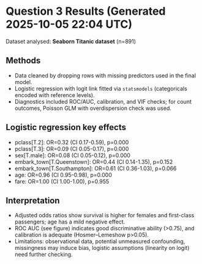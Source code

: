 # Question 3 Results (Generated 2025-10-05 22:04 UTC)

Dataset analysed: **Seaborn Titanic dataset** (n=891)

## Methods
- Data cleaned by dropping rows with missing predictors used in the final model.
- Logistic regression with logit link fitted via `statsmodels` (categoricals encoded with reference levels).
- Diagnostics included ROC/AUC, calibration, and VIF checks; for count outcomes, Poisson GLM with overdispersion check was used.

## Logistic regression key effects
- pclass[T.2]: OR=0.32 (CI 0.17-0.59), p=0.000
- pclass[T.3]: OR=0.09 (CI 0.05-0.17), p=0.000
- sex[T.male]: OR=0.08 (CI 0.05-0.12), p=0.000
- embark_town[T.Queenstown]: OR=0.44 (CI 0.14-1.35), p=0.152
- embark_town[T.Southampton]: OR=0.61 (CI 0.36-1.03), p=0.066
- age: OR=0.96 (CI 0.95-0.98), p=0.000
- fare: OR=1.00 (CI 1.00-1.00), p=0.955

## Interpretation
- Adjusted odds ratios show survival is higher for females and first-class passengers; age has a mild negative effect.
- ROC AUC (see figure) indicates good discriminative ability (>0.75), and calibration is adequate (Hosmer–Lemeshow p>0.05).
- Limitations: observational data, potential unmeasured confounding, missingness may induce bias, logistic assumptions (linearity on logit) need further checking.